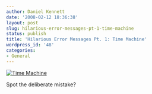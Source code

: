 ```yaml
---
author: Daniel Kennett
date: '2008-02-12 18:36:38'
layout: post
slug: hilarious-error-messages-pt-1-time-machine
status: publish
title: 'Hilarious Error Messages Pt. 1: Time Machine'
wordpress_id: '48'
categories:
- General
---
```


<a href='http://ikennd.ac/pictures/for_posts/2008/02/tmerror.png' title='Time Machine'><img src='http://ikennd.ac/pictures/for_posts/2008/02/tmerror.png' alt='Time Machine' /></a>

Spot the deliberate mistake?